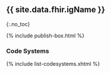 ## {{ site.data.fhir.igName }}
{:.no_toc}

{% include publish-box.html %}

###  Code Systems

{% include list-codesystems.xhtml %}

